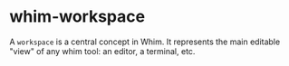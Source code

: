 # whim-workspace

A `workspace` is a central concept in Whim. It represents the main editable "view" of any whim tool:
an editor, a terminal, etc.

